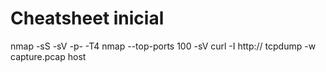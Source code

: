 # Cheatsheet inicial
nmap -sS -sV -p- -T4 <TARGET>
nmap --top-ports 100 -sV <TARGET>
curl -I http://<TARGET>
tcpdump -w capture.pcap host <IP>
